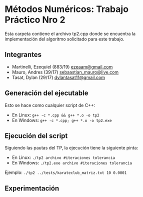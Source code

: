 # Métodos Numéricos: Trabajo Práctico Nro 2

Esta carpeta contiene el archivo tp2.cpp donde se encuentra la implementación del algoritmo solicitado para este trabajo.

## Integrantes

- Martinelli, Ezequiel (883/19) ezeaam@gmail.com
- Mauro, Andres (39/17) sebaastian_mauro@live.com
- Tasat, Dylan (29/17) dylantasat11@gmail.com

## Generación del ejecutable

Esto se hace como cualquier script de C++:

- En Linux: `g++ -c *.cpp && g++ *.o -o tp2`
- En Windows: `g++ -c *.cpp; g++ *.o -o tp2.exe`

## Ejecución del script

Siguiendo las pautas del TP, la ejecución tiene la siguiente pinta:

- En Linux: `./tp2 archivo #iteraciones tolerancia`
- En Windows: `./tp2.exe archivo #iteraciones tolerancia`

Ejemplo: `./tp2 ../tests/karateclub_matriz.txt 10 0.0001`

## Experimentación

<!-- La experimentación consta de dos fases:
- Generación de instancias: se hace ejecutando el notebook `python/generar-instancias.ipynb`.
- Ejecución de las instancias y generación de resultados: se hace ejecutando el notebook `python/experimentos.ipynb`.

Nota: esto puede tardar debido a los tests de 15 y 30 segundos, que tardan aproximadamente 2 minutos cada uno en nuestra implementación, para la medición de tiempos se ejecuta 5 veces el de 30 segundos por lo que tarda bastante. -->